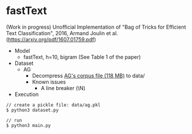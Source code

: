 # fastText
(Work in progress) Unofficial Implementation of "Bag of Tricks for Efficient Text Classification", 2016, Armand Joulin et al. (https://arxiv.org/pdf/1607.01759.pdf)

* Model
    * fastText, h=10, bigram (See Table 1 of the paper)
* Dataset
    * AG
        * Decompress [AG's corpus file (118 MB)](https://www.di.unipi.it/~gulli/newsSpace.bz2) to data/        
        * Known issues
            * A line breaker (\N)
* Execution
```
// create a pickle file: data/ag.pkl
$ python3 dataset.py

// run
$ python3 main.py
```